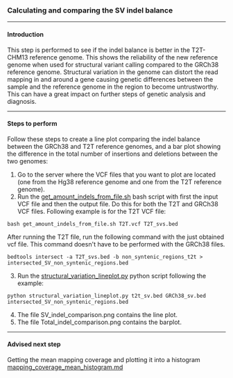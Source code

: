 ### Calculating and comparing the SV indel balance

---
#### Introduction
This step is performed to see if the indel balance is better in the T2T-CHM13 reference genome. 
This shows the reliability of the new reference genome when used for structural variant calling compared
to the GRCh38 reference genome. Structural variation in the genome can distort the read mapping in and around
a gene causing genetic differences between the sample and the reference genome in the region to become untrustworthy. 
This can have a great impact on further steps of genetic analysis and diagnosis.

---
#### Steps to perform

Follow these steps to create a line plot comparing the indel balance between the GRCh38 and T2T reference genomes, and a bar plot showing the difference in the total number of insertions and deletions between the two genomes:
1. Go to the server where the VCF files that you want to plot are located (one from the Hg38 reference genome and one from the T2T reference genome).
2. Run the [get_amount_indels_from_file.sh](https://github.com/WoutPoelen/Internship_T2T/blob/main/scripts/bash/get_amount_indels_from_file.sh) bash script with first the input VCF file and then the output file. Do this for both the T2T and GRCh38 VCF files. Following example is for the T2T VCF file:
```
bash get_amount_indels_from_file.sh T2T.vcf T2T_svs.bed
```

After running the T2T file, run the following command with the just obtained vcf file. 
This command doesn't have to be performed with the GRCh38 files.
```
bedtools intersect -a T2T_svs.bed -b non_syntenic_regions_t2t > intersected_SV_non_syntenic_regions.bed
```
3. Run the [structural_variation_lineplot.py](https://github.com/WoutPoelen/Internship_T2T/blob/main/scripts/python/structural_variation_lineplot.py) python script following the example:
```
python structural_variation_lineplot.py t2t_sv.bed GRCh38_sv.bed intersected_SV_non_syntenic_regions.bed
```
4. The file SV_indel_comparison.png contains the line plot.
5. The file Total_indel_comparison.png contains the barplot.

---
#### Advised next step
Getting the mean mapping coverage and plotting it into a histogram 
[mapping_coverage_mean_histogram.md](https://github.com/WoutPoelen/Internship_T2T/tree/main/documentation/mapping_coverage_mean_histogram.md)